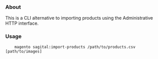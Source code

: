 ### About

This is a CLI alternative to importing products using the Administrative HTTP interface.



### Usage

        magento sagital:import-products /path/to/products.csv [path/to/images] 
